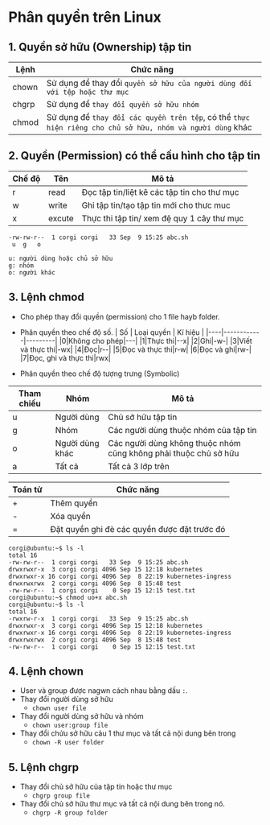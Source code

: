# Phân quyền trên Linux
## 1. Quyền sở hữu (Ownership) tập tin

| Lệnh | Chức năng |
| -----|-----------|
|chown| Sử dụng để thay đổi `quyền sở hữu của người dùng đối với tệp hoặc thư mục`|
| chgrp| Sử dụng để `thay đổi quyền sở hữu nhóm`|
| chmod| Sử dụng để `thay đổi các quyền trên tệp`, có thể `thực hiện riêng cho chủ sở hữu, nhóm và người dùng` khác|

## 2. Quyền (Permission) có thể cấu hình cho tập tin

| Chế độ | Tên | Mô tả |
|--------|-----|-------|
|r|read|Đọc tập tin/liệt kê các tập tin cho thư mục|
|w|write|Ghi tập tin/tạo tập tin mới cho thưc muc|
|x|excute| Thực thi tập tin/ xem đệ quy 1 cây thư mục|

```
-rw-rw-r--  1 corgi corgi   33 Sep  9 15:25 abc.sh
 u  g   o
```

```
u: người dùng hoặc chủ sở hữu
g: nhóm
o: người khác
```

## 3. Lệnh chmod
- Cho phép thay đổi quyền (permission) cho 1 file hayb folder.
- Phân quyền theo chế độ số.
| Số | Loại quyền | Kí hiệu |
|----|------------|---------|
|0|Không cho phép|---|
|1|Thực thi|--x|
|2|Ghi|-w-|
|3|Viết và thực thi|-wx|
|4|Đọc|r--|
|5|Đọc và thực thi|r-w|
|6|Đọc và ghi|rw-|
|7|Đọc, ghi và thực thi|rwx|

- Phân quyền theo chế độ tượng trưng (Symbolic)

|Tham chiếu|Nhóm|Mô tả|
|----------|----|-----|
|u|Người dùng|Chủ sở hữu tập tin|
|g|Nhóm|Các người dùng thuộc nhóm của tập tin|
|o|Người dùng khác|Các người dùng không thuộc nhóm cũng không phải thuộc chủ sở hữu|
|a|Tất cả|Tất cả 3 lớp trên| 

|Toán tử|Chức năng|
|-------|---------|
|+|Thêm quyền|
|-|Xóa quyền|
|=|Đặt quyền ghi đè các quyền được đặt trước đó|

```
corgi@ubuntu:~$ ls -l
total 16
-rw-rw-r--  1 corgi corgi   33 Sep  9 15:25 abc.sh
drwxrwxr-x  3 corgi corgi 4096 Sep 15 12:18 kubernetes
drwxrwxr-x 16 corgi corgi 4096 Sep  8 22:19 kubernetes-ingress
drwxrwxrwx  2 corgi corgi 4096 Sep  8 15:48 test
-rw-rw-r--  1 corgi corgi    0 Sep 15 12:15 test.txt
corgi@ubuntu:~$ chmod uo+x abc.sh 
corgi@ubuntu:~$ ls -l
total 16
-rwxrw-r-x  1 corgi corgi   33 Sep  9 15:25 abc.sh
drwxrwxr-x  3 corgi corgi 4096 Sep 15 12:18 kubernetes
drwxrwxr-x 16 corgi corgi 4096 Sep  8 22:19 kubernetes-ingress
drwxrwxrwx  2 corgi corgi 4096 Sep  8 15:48 test
-rw-rw-r--  1 corgi corgi    0 Sep 15 12:15 test.txt
```

## 4. Lệnh chown
- User và group được nagwn cách nhau bằng dấu `:`.
- Thay đổi người dùng sở hữu
   + `chown user file`
- Thay đổi người dùng sở hữu và nhóm
   + `chown user:group file`
- Thay đổi chửu sở hữu cảu 1 thư mục và tất cả nội dung bên trong 
   + `chown -R user folder`

## 5. Lệnh chgrp
- Thay đổi chủ sở hữu của tập tin hoặc thư mục
  + `chgrp group file`
- Thay đổi chủ sở hữu thư mục và tất cả nội dung bên trong nó.
  + `chgrp -R group folder`




